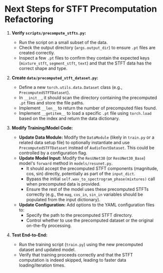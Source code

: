 # Next Steps for STFT Precomputation Refactoring

1.  **Verify `scripts/precompute_stfts.py`:**
    *   Run the script on a small subset of the data.
    *   Check the output directory (`args.output_dir`) to ensure `.pt` files are created correctly.
    *   Inspect a few `.pt` files to confirm they contain the expected keys (`mixture_stft`, `segment_stft`, `text`) and that the STFT data has the correct shape and type.

2.  **Create `data/precomputed_stft_dataset.py`:**
    *   Define a new `torch.utils.data.Dataset` class (e.g., `PrecomputedSTFTDataset`).
    *   In `__init__`, it should scan the directory containing the precomputed `.pt` files and store the file paths.
    *   Implement `__len__` to return the number of precomputed files found.
    *   Implement `__getitem__` to load a specific `.pt` file using `torch.load` based on the index and return the data dictionary.

3.  **Modify Training/Model Code:**
    *   **Update Data Module:** Modify the `DataModule` (likely in `train.py` or a related data setup file) to optionally instantiate and use `PrecomputedSTFTDataset` instead of `AudioTextDataset`. This could be controlled by a configuration flag.
    *   **Update Model Input:** Modify the `ResUNet30` (or `ResUNet30_Base`) model's `forward` method in `models/resunet.py`.
        *   It should accept the precomputed STFT components (magnitude, cos, sin) directly, potentially as part of the `input_dict`.
        *   Bypass the initial `self.wav_to_spectrogram_phase(mixtures)` call when precomputed data is provided.
        *   Ensure the rest of the model uses these precomputed STFTs correctly (e.g., the `mag`, `cos_in`, `sin_in` variables should be populated from the input dictionary).
    *   **Update Configuration:** Add options to the YAML configuration files to:
        *   Specify the path to the precomputed STFT directory.
        *   Control whether to use the precomputed dataset or the original on-the-fly processing.

4.  **Test End-to-End:**
    *   Run the training script (`train.py`) using the new precomputed dataset and updated model.
    *   Verify that training proceeds correctly and that the STFT computation is indeed skipped, leading to faster data loading/iteration times. 